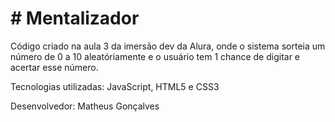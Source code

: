<h1># Mentalizador</h1>
<p>Código criado na aula 3 da imersão dev da Alura, onde o sistema sorteia um número de 0 a 10 aleatóriamente e o usuário tem 1 chance de digitar e acertar esse número.</p>
<p>Tecnologias utilizadas: JavaScript, HTML5 e CSS3</p>
<p>Desenvolvedor: Matheus Gonçalves</p>
